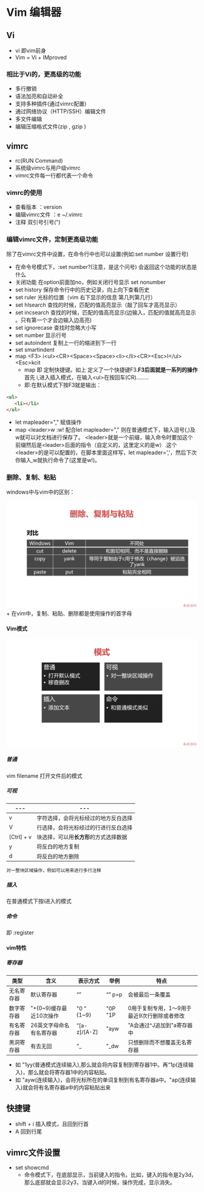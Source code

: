 # Vim 编辑器
## Vi
+ vi 即vim前身
+ Vim = Vi + IMproved
### 相比于Vi的，更高级的功能
+ 多行撤销
+ 语法加亮和自动补全
+ 支持多种插件(通过vimrc配置)
+ 通过网络协议（HTTP/SSH）编辑文件
+ 多文件编辑
+ 编辑压缩格式文件(zip , gzip )
## vimrc
+ rc(RUN Command)
+ 系统级vimrc与用户级vimrc
+ vimrc文件每一行都代表一个命令
### vimrc的使用
+ 查看版本  ：version
+ 编辑vimrc文件  ：e  ~/.vimrc
+ 注释  双引号引号(")
### 编辑vimrc文件，定制更高级功能
除了在vimrc文件中设置，在命令行中也可以设置(例如:set number 设置行号)
+ 在命令号模式下，:set number?(注意，是这个问号) 会返回这个功能的状态是什么
+ 关闭功能  在option前面加no，例如关闭行号显示 set nonumber
+ set history  保存命令行中的历史记录，向上向下查看历史
+ set ruler 光标的位置（vim 右下显示的信息 第几列第几行）
+ set hlsearch 查找的时候，匹配的值高亮显示（敲了回车才高亮显示）
+ set incsearch  查找的时候，匹配的值高亮显示(边输入，匹配的值就高亮显示 。只有第一个才会边输入边高亮)
+ set ignorecase  查找时忽略大小写
+ set number 显示行号
+ set autoindent 复制上一行的缩进到下一行
+ set smartindent 
+ map &lt;F3> i&lt;ul>&lt;CR>&lt;Space>&lt;Space>&lt;li>&lt;/li>&lt;CR>&lt;Esc>I&lt;/ul>&lt;Esc>kcit 
  - map 即 定制快捷键。如上 定义了一个快捷键F3.**F3后面就是一系列的操作** 首先 i,进入插入模式，在输入&lt;ul&gt;在按回车(CR)........
  - 即:在默认模式下按F3就是输出：
```html
<ul>
   <li></li>
</ul>
```
+ let mapleader=","  赋值操作 
+ map &lt;leader&gt;w :w!<CR> 配合let mapleader="," 则在普通模式下，输入逗号(,)及w就可以对文档进行保存了。 &lt;leader&gt;就是一个前缀，输入命令时要加这个前缀然后是&lt;leader&gt;后面的指令（自定义的，这里定义的是w）.这个&lt;leader&gt;的是可以配置的，在脚本里面这样写，let mapleader=','，然后下次你输入,w就执行命令了(这里是w!)。
### 删除、复制、粘贴 
windows中与vim中的区别：
<div><img src = "./pics/vim_d_c_c.jpg" style="text-align:center" alt="复制、粘贴、删除"/></div>
+ 在vim中，复制、粘贴、删除都是使用操作的首字母

#### Vim模式
<div><img src = "./pics/vim_mode.jpg" style="text-align:center" alt="模式"/></div>

##### 普通
   vim filename 打开文件后的模式
##### 可视
|---|---|
|---|---|
|v|字符选择，会将光标经过的地方反白选择|
|V|行选择，会将光标经过的行进行反白选择|
|[Ctrl] + v|块选择，可以用**长方形**的方式选择数据|
|y|将反白的地方复制|
|d|将反白的地方删除|
`对一整块区域操作，例如可以用来进行多行注释`
##### 插入
  在普通模式下按i进入的模式
##### 命令
   即 :register
#### vim特性
##### 寄存器
|类型|含义|表示方式|举例|特点|
|---|---|---|---|---|
|无名寄存器|默认寄存器|“”|“” p=p|会被最后一条覆盖|
|数字寄存器|"+{0~9}缓存最近10次操作|"0 "{1~9}|"0P "1P|0用于复制专用，1～9用于最近9次行删除或者修改|
|有名寄存器|26英文字母命名有名寄存器|”[a-z]/[A-Z]|"ayw|"A会通过^J追加到"a寄存器中|
|黑洞寄存器|有去无回|"_|"_dw|只想删除而不想覆盖无名寄存器|

+ 如 "1yy(普通模式连续输入),那么就会将内容复制到寄存器1中。再“1p(连续输入)，那么就会将寄存器1中的内容粘贴。
+ 如 "ayw(连续输入)，会将光标所在的单词复制到有名寄存器a中。"ap(连续输入)就会将有名寄存器a中的内容粘贴出来
##### 

## 快捷键
+ shift + i 插入模式，且回到行首
+ A  回到行尾

## vimrc文件设置
+ set showcmd
  - 命令模式下，在底部显示，当前键入的指令。比如，键入的指令是2y3d，那么底部就会显示2y3，当键入d的时候，操作完成，显示消失。